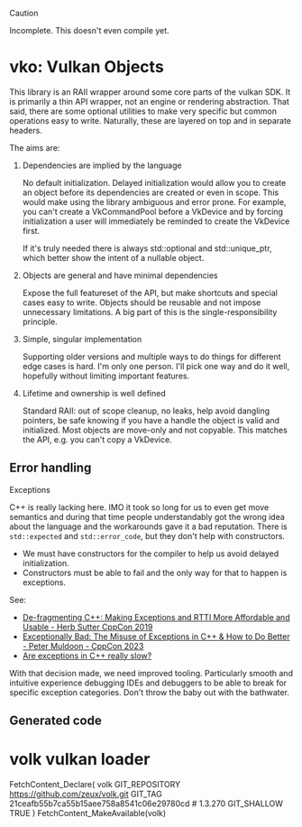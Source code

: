 
> [!CAUTION]
> Incomplete. This doesn't even compile yet.

# vko: Vulkan Objects

This library is an RAII wrapper around some core parts of the vulkan SDK. It is
primarily a thin API wrapper, not an engine or rendering abstraction. That said,
there are some optional utilities to make very specific but common operations
easy to write. Naturally, these are layered on top and in separate headers.

The aims are:

1. Dependencies are implied by the language

   No default initialization. Delayed initialization would allow you to create
   an object before its dependencies are created or even in scope. This would
   make using the library ambiguous and error prone. For example, you can't
   create a VkCommandPool before a VkDevice and by forcing initialization a user
   will immediately be reminded to create the VkDevice first.

   If it's truly needed there is always std::optional and std::unique_ptr, which
   better show the intent of a nullable object.

2. Objects are general and have minimal dependencies

   Expose the full featureset of the API, but make shortcuts and special cases
   easy to write. Objects should be reusable and not impose unnecessary
   limitations. A big part of this is the single-responsibility principle.

3. Simple, singular implementation

   Supporting older versions and multiple ways to do things for different edge
   cases is hard. I'm only one person. I'll pick one way and do it well,
   hopefully without limiting important features.

4. Lifetime and ownership is well defined

   Standard RAII: out of scope cleanup, no leaks, help avoid dangling pointers,
   be safe knowing if you have a handle the object is valid and initialized.
   Most objects are move-only and not copyable. This matches the API, e.g. you
   can't copy a VkDevice.

## Error handling

Exceptions

C++ is really lacking here. IMO it took so long for us to even get move
semantics and during that time people understandably got the wrong idea about
the language and the workarounds gave it a bad reputation. There is
`std::expected` and `std::error_code`, but they don't help with constructors.

- We must have constructors for the compiler to help us avoid delayed initialization.
- Constructors must be able to fail and the only way for that to happen is exceptions.

See:

- [De-fragmenting C++: Making Exceptions and RTTI More Affordable and Usable - Herb Sutter CppCon 2019](https://www.youtube.com/watch?v=ARYP83yNAWk)
- [Exceptionally Bad: The Misuse of Exceptions in C++ & How to Do Better - Peter Muldoon - CppCon 2023](https://www.youtube.com/watch?v=Oy-VTqz1_58)
- [Are exceptions in C++ really slow?](https://stackoverflow.com/questions/13835817/are-exceptions-in-c-really-slow)

With that decision made, we need improved tooling. Particularly smooth and
intuitive experience debugging IDEs and debuggers to be able to break for
specific exception categories. Don't throw the baby out with the bathwater.

## Generated code



# volk vulkan loader

FetchContent_Declare(
    volk
    GIT_REPOSITORY https://github.com/zeux/volk.git
    GIT_TAG 21ceafb55b7ca55b15aee758a8541c06e29780cd # 1.3.270
    GIT_SHALLOW TRUE
)
FetchContent_MakeAvailable(volk)

